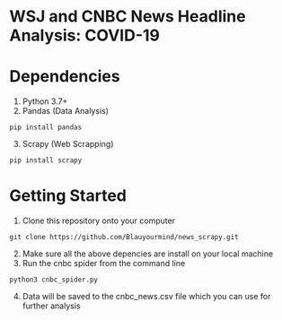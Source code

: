 # WSJ and CNBC News Headline Analysis: COVID-19

# Dependencies
1. Python 3.7+
2. Pandas (Data Analysis)
```
pip install pandas
```
3. Scrapy (Web Scrapping)
```
pip install scrapy 
```

# Getting Started
1. Clone this repository onto your computer
```
git clone https://github.com/Blauyourmind/news_scrapy.git
```
2. Make sure all the above depencies are install on your local machine
3. Run the cnbc spider from the command line
```
python3 cnbc_spider.py
```
4. Data will be saved to the cnbc_news.csv file which you can use for further analysis



